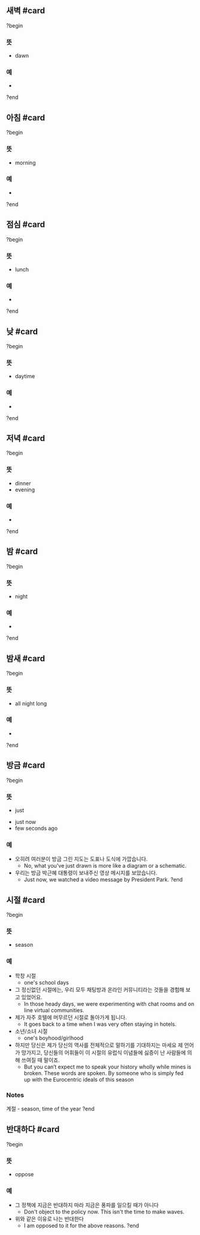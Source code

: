 ## 새벽 #card
?begin
### 뜻
- dawn
### 예
-
?end


## 아침 #card
?begin
### 뜻
- morning
### 예
-
?end


## 점심 #card
?begin
### 뜻
- lunch
### 예
-
?end


## 낮 #card
?begin
### 뜻
- daytime
### 예
-

?end



## 저녁 #card
?begin
### 뜻
- dinner
- evening
### 예
-
?end


## 밤 #card
?begin
### 뜻
- night
### 예
-
?end


## 밤새 #card
?begin
### 뜻
- all night long
### 예
-
?end


## 방금 #card
?begin
### 뜻
* just
- just now
- few seconds ago
### 예
- 오히려 여러분이 방금 그린 지도는 도표나 도식에 가깝습니다.
	- No, what you've just drawn is more like a diagram or a schematic.
- 우리는 방금 박근혜 대통령이 보내주신 영상 메시지를 보았습니다.
	- Just now, we watched a video message by President Park.
?end


## 시절 #card
?begin
### 뜻
- season
### 예
- 학창 시절
	- one's school days
- 그 정신없던 시절에는, 우리 모두 채팅방과 온라인 커뮤니티라는 것들을 경험해 보고 있었어요.
	- In those heady days, we were experimenting with chat rooms and online virtual communities.
- 제가 자주 호텔에 머무르던 시절로 돌아가게 됩니다.
	- It goes back to a time when I was very often staying in hotels.
- 소년/소녀 시절
	- one's boyhood/girlhood
- 하지만 당신은 제가 당신의 역사를 전체적으로 말하기를 기대하지는 마세요 제 언어가 망가지고, 당신들의 어휘들이 이 시절의 유럽식 이념들에 싫증이 난 사람들에 의해 쓰여질 때 말이죠.
	- But you can’t expect me to speak your history wholly while mines is broken. These words are spoken. By someone who is simply fed up with the Eurocentric ideals of this season
### Notes
계절 - season, time of the year
?end

## 반대하다 #card
?begin
### 뜻
- oppose
### 예
- 그 정책에 지금은 반대하지 마라 지금은 풍파를 일으킬 때가 아니다
	- Don't object to the policy now. This isn't the time to make waves.
- 위와 같은 이유로 나는 반대한다
	- I am opposed to it for the above reasons.
?end
